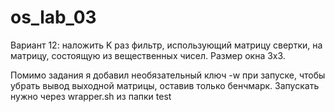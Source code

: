 # os_lab_03
Вариант 12: наложить K раз фильтр, использующий матрицу свертки, на матрицу, состоящую из вещественных чисел. Размер окна 3х3.

Помимо задания я добавил необязательный ключ -w при запуске, чтобы убрать вывод выходной матрицы, оставив только бенчмарк. Запускать нужно через wrapper.sh из папки test